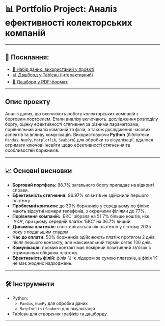 # 📊 Portfolio Project: Аналіз ефективності колекторських компаній

---

## 🔗 Посилання:

- [📂 Набір даних, використаний у проєкті](https://surl.li/rsmsrr)
- [📊 Дашборд у Tableau (інтерактивний)](https://surl.li/qidgdo)
- [📄 Дашборд у PDF-форматі](https://surl.lu/zpochr)

---

## Опис проєкту

Аналіз даних, що охоплюють роботу колекторських компаній з борговим портфелем. Етапи аналізу включають: дослідження розподілу боргу, оцінку ефективності стягнення за різними параметрами, порівняльний аналіз компаній та філій, а також дослідження часових аспектів та впливу комунікацій.
Використовуючи **Python** (бібліотеки `Pandas`, `NumPy`, `Matplotlib`, `Seaborn`) для обробки та візуалізації, вдалося отримати ключові інсайти щодо ефективності стягнення та особливостей боржників.

---

## 📈 Основні висновки

- **Борговий портфель:** 98.7% загального боргу припадає на відкриті справи.
- **Ефективність стягнення:** 96.97% клієнтів не здійснили першого платежу.
- **Проблемні контакти:** до 30% боржників у середньому по філіях мають відсутні номери телефонів, з окремими філіями до 77%.
- **Порівняння компаній:** 'БКС' зібрала на 51.7% більше коштів, ніж 'УКА', при цьому середній платіж 'БКС' на 36.7% вищий.
- **Динаміка платежів:** спостерігається пік платежів у лютому 2025 року з подальшим спадом.
- **Час до оплати:** 50% боржників здійснюють платіж протягом 2 днів після першого контакту, але максимальний термін сягає 100 днів.
- **Комунікація:** прямий контакт має помірний позитивний зв'язок з отриманням обіцянок платежу.
- **Ефективність філій:** філія 'J' є лідером за сумою платежів, а філія 'K' не має жодних надходжень.
  
---

## 🛠️ Інструменти

- Python:
  - `Pandas`, `NumPy` для обробки даних
  - `Matplotlib` і `Seaborn` для візуалізацій
- Tableau для створення графіків та дашборду.

---

